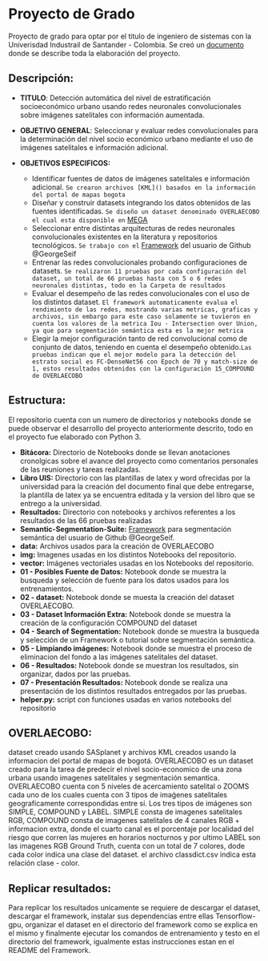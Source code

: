 
# Proyecto de Grado

Proyecto de grado para optar por el titulo de ingeniero de sistemas con la Univerisdad Industrail de Santander - Colombia. Se creó un [documento](https://github.com/DaielChom/proyecto_uis/blob/master/Libro%20UIS/Libro%20Daniel%20C%20Pati%C3%B1o.pdf) donde se describe toda la elaboración del proyecto.

## Descripción:

* **TITULO**: Detección automática del nivel de estratificación socioeconómico urbano usando redes neuronales convolucionales sobre imágenes satelitales con información aumentada.

* **OBJETIVO GENERAL**: Seleccionar y evaluar redes convolucionales para la determinación del nivel socio económico urbano mediante el uso de imágenes satelitales e información adicional.

* **OBJETIVOS ESPECIFICOS:**

	* Identificar fuentes de datos de imágenes satelitales e información adicional. `Se crearon archivos [KML]() basados en la información del portal de mapas bogota`
	* Diseñar y construir datasets integrando los datos obtenidos de las fuentes identificadas. `Se diseño un dataset denominado OVERLAECOBO el cual esta disponible en` [MEGA](https://mega.nz/#!5a5EWCwD!ik2Rid52eJ5fMQXNeKBkpRkoYv___n_Wk6F1aS0E8Bw)
	* Seleccionar entre distintas arquitecturas de redes neuronales convolucionales existentes en la literatura y repositorios tecnológicos. `Se trabajo con el` [Framework](https://github.com/GeorgeSeif/Semantic-Segmentation-Suite) del usuario de Github @GeorgeSeif
	*  Entrenar las redes convolucionales probando configuraciones de datasets. `Se realizaron 11 pruebas por cada configuración del dataset, un total de 66 pruebas hasta con 5 o 6 redes neuronales distintas, todo en la Carpeta de resultados`
	* Evaluar el desempeño de las redes convolucionales con el uso de los distintos dataset. `El framework automaticamente evalua el rendimiento de las redes, mostrando varias metricas, graficas y archivos, sin embargo para este caso solamente se tuvieron en cuenta los valores de la metrica Iou - Intersection over Union, ya que para segmentación semántica esta es la mejor metrica`
	* Elegir la mejor configuración tanto de red convolucional como de conjunto de datos, teniendo en cuenta el desempeño obtenido.`Las pruebas indican que el mejor modelo para la detección del estrato social es FC-DenseNet56 con Epoch de 70 y match-size de 1, estos resultados obtenidos con la configuración 15_COMPOUND de OVERLAECOBO`

## Estructura:

El repositorio cuenta con un numero de directorios y notebooks donde se puede observar el desarrollo del proyecto anteriormente descrito, todo en el proyecto fue elaborado con Python 3.

* **Bitácora:** Directorio de Notebooks donde se llevan anotaciones cronolgicas sobre el avance del proyecto como comentarios personales de las reuniones y tareas realizadas.
* **Libro UIS:** Directorio con las plantillas de latex y word ofrecidas por la universidad para la creación del documento final que debe entregarse, la plantilla de latex ya se encuentra editada y la version del libro que se entrego a la universidad.
* **Resultados:** Directorio con notebooks y archivos referentes a los resultados de las 66 pruebas realizadas
* **Semantic-Segmentation-Suite:** [Framework](https://github.com/GeorgeSeif/Semantic-Segmentation-Suite) para segmentación semántica del usuario de Github @GeorgeSeif.
* **data:** Archivos usados para la creación de OVERLAECOBO
* **img:** Imagenes usadas en los distintos Notebooks del repositorio.
* **vector:** Imágenes vectoriales usadas en los Notebooks del repositorio.
* **01 - Posibles Fuente de Datos:** Notebook donde se muestra la busqueda y selección de fuente para los datos usados para los entrenamientos.
* **02 - dataset:** Notebook donde se muesta la creación del dataset OVERLAECOBO.
* **03 - Dataset Información Extra:** Notebook donde se muestra la creación de la configuración COMPOUND del dataset
* **04 - Search of Segmentation:** Notebook donde se muestra la busqueda y selección de un Framework o tutorial sobre segmentación semántica.
* **05 - Limpiando imágenes:** Notebook donde se muestra el proceso de eliminacion del fondo a las imágenes satelitales del dataset.
* **06 - Resultados:** Notebook donde se muestran los resultados, sin organizar, dados por las pruebas.
* **07 - Presentación Resultados:** Notebook donde se realiza una presentación de los distintos resultados entregados por las pruebas.
* **helper.py:** script con funciones usadas en varios notebooks del repositorio

## OVERLAECOBO:
dataset creado usando SASplanet y archivos KML creados usando la informacion del portal de mapas de bogotá. OVERLAECOBO es un dataset creado para la tarea de predecir el nivel socio-economico de una zona urbana usando imagenes satelitales y segmentación semantica. OVERLAECOBO cuenta con 5 niveles de acercamiento satelital o ZOOMS cada uno de los cuales cuenta con 3 tipos de imaǵenes satelitales geograficamente correspondidas entre sí. Los tres tipos de imágenes son SIMPLE, COMPOUND y LABEL. SIMPLE consta de imagenes satelitales RGB, COMPOUND consta de imagenes satelitales de 4 canales RGB + informacion extra, donde el cuarto canal es el porcentaje por localidad del riesgo que corren las mujeres en horarios nocturnos y por ultimo LABEL son las imagenes RGB Ground Truth, cuenta con un total de 7 colores, dode cada color indica una clase del dataset. el archivo classdict.csv indica esta relación clase - color.

## Replicar resultados:
Para replicar los resultados unicamente se requiere de descargar el dataset, descargar el framework, instalar sus dependencias entre ellas Tensorflow-gpu, organizar el dataset en el directorio del framework como se explica en el mismo y finalmente ejecutar los comandos de entrenamiento y testo en el directorio del framework, igualmente estas instrucciones estan en el README del Framework.
